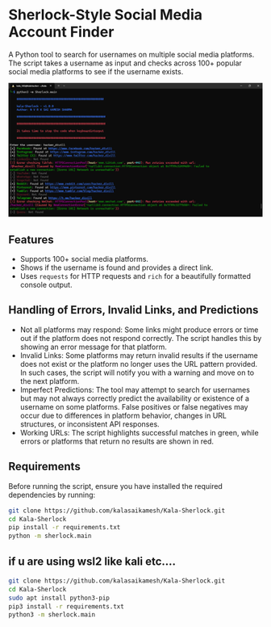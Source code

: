 # Sherlock-Style Social Media Account Finder

A Python tool to search for usernames on multiple social media platforms. The script takes a username as input and checks across 100+ popular social media platforms to see if the username exists.


![alt text](image.png)


## Features
- Supports 100+ social media platforms.
- Shows if the username is found and provides a direct link.
- Uses `requests` for HTTP requests and `rich` for a beautifully formatted console output.

## Handling of Errors, Invalid Links, and Predictions
- Not all platforms may respond: Some links might produce errors or time out if the platform does not respond correctly. The script handles this by showing an error message for that platform.
- Invalid Links: Some platforms may return invalid results if the username does not exist or the platform no longer uses the URL pattern provided. In such cases, the script will notify you with a warning and move on to the next platform.
- Imperfect Predictions: The tool may attempt to search for usernames but may not always correctly predict the availability or existence of a username on some platforms. False positives or false negatives may occur due to differences in platform behavior, changes in URL structures, or inconsistent API responses.
- Working URLs: The script highlights successful matches in green, while errors or platforms that return no results are shown in red.

## Requirements

Before running the script, ensure you have installed the required dependencies by running:

```bash
git clone https://github.com/kalasaikamesh/Kala-Sherlock.git 
cd Kala-Sherlock
pip install -r requirements.txt
python -m sherlock.main

```
## if u are using wsl2 like kali etc....

```bash
git clone https://github.com/kalasaikamesh/Kala-Sherlock.git 
cd Kala-Sherlock
sudo apt install python3-pip
pip3 install -r requirements.txt
python3 -m sherlock.main
```

